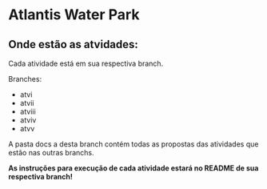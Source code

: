 # Atlantis Water Park

## Onde estão as atvidades:

Cada atividade está em sua respectiva branch.

Branches:
- atvi
- atvii
- atviii
- atviv
- atvv

A pasta docs a desta branch contém todas as propostas das atividades que estão nas outras branchs.

**As instruções para execução de cada atividade estará no README de sua respectiva branch!**